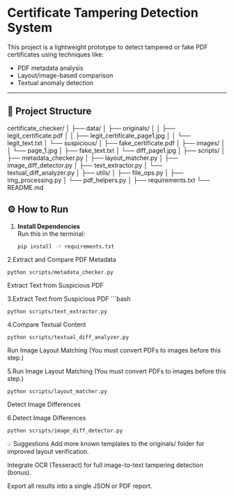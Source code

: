 # Certificate Tampering Detection System

This project is a lightweight prototype to detect tampered or fake PDF certificates using techniques like:
- PDF metadata analysis
- Layout/image-based comparison
- Textual anomaly detection

---

## 📁 Project Structure

certificate_checker/
│
├── data/
│ ├── originals/
│ │ ├── legit_certificate.pdf
│ │ ├── legit_certificate_page1.jpg
│ │ └── legit_text.txt
│ └── suspicious/
│ ├── fake_certificate.pdf
│ ├── images/
│ │ └── page_1.jpg
│ ├── fake_text.txt
│ └── diff_page1.jpg
│
├── scripts/
│ ├── metadata_checker.py
│ ├── layout_matcher.py
│ ├── image_diff_detector.py
│ ├── text_extractor.py
│ └── textual_diff_analyzer.py
│
├── utils/
│ ├── file_ops.py
│ ├── img_processing.py
│ └── pdf_helpers.py
│
├── requirements.txt
└── README.md



## ⚙️ How to Run

1. **Install Dependencies**  
   Run this in the terminal:
   ```bash
   pip install -r requirements.txt


2.Extract and Compare PDF Metadata

    python scripts/metadata_checker.py
Extract Text from Suspicious PDF

3.Extract Text from Suspicious PDF
    ```bash 
    
    python scripts/text_extractor.py


4.Compare Textual Content
            
    python scripts/textual_diff_analyzer.py

    
Run Image Layout Matching
(You must convert PDFs to images before this step.)

5.Run Image Layout Matching
(You must convert PDFs to images before this step.)
   
   
    python scripts/layout_matcher.py
Detect Image Differences

6.Detect Image Differences

    python scripts/image_diff_detector.py


💡 Suggestions
Add more known templates to the originals/ folder for improved layout verification.

Integrate OCR (Tesseract) for full image-to-text tampering detection (bonus).

Export all results into a single JSON or PDF report.
